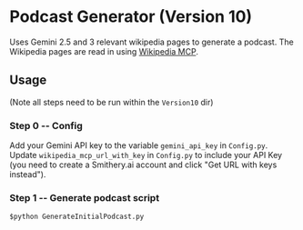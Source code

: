 # Podcast Generator (Version 10)
Uses Gemini 2.5 and 3 relevant wikipedia pages to generate a podcast. The Wikipedia pages are read in using [Wikipedia MCP](https://github.com/Rudra-ravi/wikipedia-mcp).
## Usage
(Note all steps need to be run within the `Version10` dir)
### Step 0 -- Config
Add your Gemini API key to the variable `gemini_api_key` in `Config.py`.  
Update `wikipedia_mcp_url_with_key` in `Config.py` to include your API Key (you need to create a Smithery.ai account and click "Get URL with keys instead").  
### Step 1 -- Generate podcast script
`$python GenerateInitialPodcast.py`